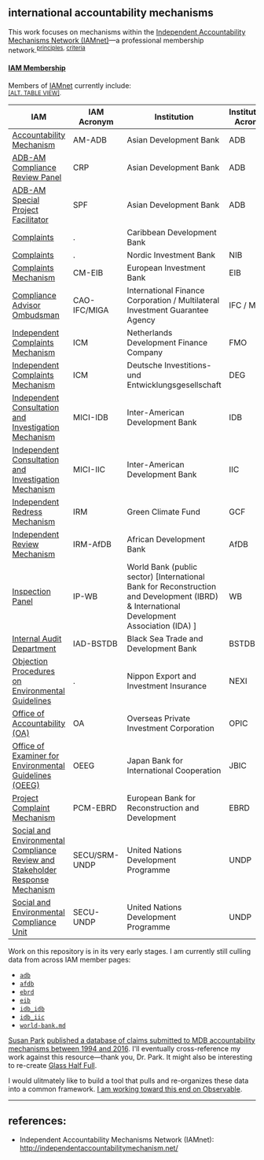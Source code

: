
## international accountability mechanisms

This work focuses on mechanisms within the [Independent Accountability Mechanisms Network (IAMnet)](http://independentaccountabilitymechanism.net/)&mdash;a professional membership network.<sup>[principles](http://independentaccountabilitymechanism.net/ocrp002p.nsf/0/CABCCCEB3370236948257F4700200EEE/%24file/Principles%20for%20Cooperation%20among%20IAMs%20-%20Final.pdf), [criteria](http://independentaccountabilitymechanism.net/ocrp002p.nsf/0/A706B9DAD41DF79E48257F4700293F6F/%24file/Criteria%20for%20participation%20in%20IAM%20network%20Final.pdf)</sup>




  <a class="btn btn-primary" data-toggle="collapse" href="#iam-member-toggle" role="button" aria-expanded="false" aria-controls="iam-member-toggle">
    <h4>IAM Membership</h4>
  </a>
</p>
  
  
<div class="collapse" id="iam-member-toggle">
  <div class="card card-body">

<p>Members of <a href="http://independentaccountabilitymechanism.net/">IAMnet</a> currently include:<br /><sup><a href="http://applied-anthro.com/context/accountability-mechanisms/site/index.html">[ALT. TABLE VIEW]</a>.</sup></p>

<div class="col-lg-12">
        <table id="example" class="table table-bordered table-hover" style="width:100%">
          <thead>
            <tr>
              <th> IAM</th>
              <th>IAM Acronym</th>
              <th>Institution</th>
              <th>Institutional Acronym</th>
            </tr>
          </thead>
          <tbody>
            <tr>
              <td><a href="https://www.adb.org/site/accountability-mechanism/main">Accountability Mechanism</a></td>
              <td>AM-ADB</td>
              <td>Asian Development Bank</td>
              <td>ADB</td>
            </tr>
            <tr>
              <td><a href="http://compliance.adb.org/">ADB-AM Compliance Review Panel</a></td>
              <td>CRP</td>
              <td>Asian Development Bank</td>
              <td>ADB</td>
            </tr>
            <tr>
              <td><a href="https://www.adb.org/site/accountability-mechanism/problem-solving-function/office-special-facilitator">ADB-AM Special Project Facilitator</a></td>
              <td>SPF</td>
              <td>Asian Development Bank</td>
              <td>ADB</td>
            </tr>
            <tr>
              <td><a href="http://www.caribank.org/about-cdb/contact-us">Complaints</a></td>
              <td>.</td>
              <td>Caribbean Development Bank</td>
              <td></td>
            </tr>
            <tr>
              <td><a href="http://www.nib.int/contact_us/report_misconduct_corruption_and_non-compliance">Complaints</a></td>
              <td>.</td>
              <td>Nordic Investment Bank</td>
              <td>NIB</td>
            </tr>
            <tr>
              <td><a href="http://www.eib.org/about/accountability/complaints/">Complaints Mechanism</a></td>
              <td>CM-EIB</td>
              <td>European Investment Bank</td>
              <td>EIB</td>
            </tr>
            <tr>
              <td><a href="http://www.cao-ombudsman.org/">Compliance Advisor Ombudsman</a></td>
              <td>CAO-IFC/MIGA</td>
              <td>International Finance Corporation / Multilateral Investment Guarantee Agency</td>
              <td>IFC / MIGA</td>
            </tr>
            <tr>
              <td><a href="https://www.fmo.nl/project-related-complaints">Independent Complaints Mechanism</a></td>
              <td>ICM</td>
              <td>Netherlands Development Finance Company</td>
              <td>FMO</td>
            </tr>
            <tr>
              <td><a href="https://www.deginvest.de/International-financing/DEG/Die-DEG/Verantwortung/Beschwerdemanagement/">Independent Complaints Mechanism </a></td>
              <td>ICM</td>
              <td>Deutsche Investitions- und Entwicklungsgesellschaft</td>
              <td>DEG</td>
            </tr>
            <tr>
              <td><a href="http://www.iadb.org/en/mici/mici,1752.html">Independent Consultation and Investigation Mechanism</a></td>
              <td>MICI-IDB</td>
              <td>Inter-American Development Bank</td>
              <td>IDB</td>
            </tr>
            <tr>
              <td><a href="http://www.iadb.org/en/mici/mici,1752.html">Independent Consultation and Investigation Mechanism</a></td>
              <td>MICI-IIC</td>
              <td>Inter-American Development Bank</td>
              <td>IIC</td>
            </tr>
            <tr>
              <td><a href="https://www.greenclimate.fund/home">Independent Redress Mechanism</a></td>
              <td>IRM</td>
              <td>Green Climate Fund</td>
              <td>GCF</td>
            </tr>
            <tr>
              <td><a href="https://www.afdb.org/en/about-us/organisational-structure/independent-review-mechanism-irm/">Independent Review Mechanism </a></td>
              <td>IRM-AfDB</td>
              <td>African Development Bank</td>
              <td>AfDB</td>
            </tr>
            <tr>
              <td><a href="http://ewebapps.worldbank.org/apps/ip/Pages/Home.aspx">Inspection Panel</a></td>
              <td>IP-WB</td>
              <td>World Bank (public sector) [International Bank for Reconstruction and Development (IBRD) & International Development Association (IDA) ]</td>
              <td>WB</td>
            </tr>
            <tr>
              <td><a href="http://www.bstdb.org/contacts/complaints">Internal Audit Department</a></td>
              <td>IAD-BSTDB</td>
              <td>Black Sea Trade and Development Bank</td>
              <td>BSTDB</td>
            </tr>
            <tr>
              <td><a href="http://nexi.go.jp/en/environment/objection.html">Objection Procedures on Environmental Guidelines</a></td>
              <td>.</td>
              <td>Nippon Export and Investment Insurance</td>
              <td>NEXI</td>
            </tr>
            <tr>
              <td><a href="http://www.opic.gov/who-we-are/office-of-accountability">Office of Accountability (OA)</a></td>
              <td>OA</td>
              <td>Overseas Private Investment Corporation</td>
              <td>OPIC</td>
            </tr>
            <tr>
              <td><a href="https://www.jbic.go.jp/en/efforts/environment/disagree/procedure">Office of Examiner for Environmental Guidelines (OEEG)</a></td>
              <td>OEEG</td>
              <td>Japan Bank for International Cooperation</td>
              <td>JBIC</td>
            </tr>
            <tr>
              <td><a href="http://www.ebrd.com/work-with-us/project-finance/project-complaint-mechanism.html">Project Complaint Mechanism</a></td>
              <td>PCM-EBRD</td>
              <td>European Bank for Reconstruction and Development</td>
              <td>EBRD</td>
            </tr>
            <tr>
              <td><a href="http://www.undp.org/content/undp/en/home/operations/accountability/secu-srm/">Social and Environmental Compliance Review and Stakeholder Response Mechanism</a></td>
              <td>SECU/SRM-UNDP</td>
              <td>United Nations Development Programme</td>
              <td>UNDP</td>
            </tr>
            <tr>
              <td><a href="http://www.undp.org/content/undp/en/home/operations/accountability/secu-srm/social-and-environmental-compliance-unit.html">Social and Environmental Compliance Unit</a></td>
              <td>SECU-UNDP</td>
              <td>United Nations Development Programme</td>
              <td>UNDP</td>
            </tr>
          </tbody>
        </table>
      </div>


  </div>
</div>

Work on this repository is in its very early stages. I am currently still culling data from across IAM member pages:

* [`adb`](./adb_am/) <!-- included in Susan Park's database -->
* [`afdb`](./afdb_irm/) <!-- included in Susan Park's database -->
* [`ebrd`](./ebrd_pcm/) <!-- included in Susan Park's database -->
* [`eib`](./eib_cm/) <!-- NOT included in Susan Park's database -->
* [`idb_idb`](./idb-iic_mici/) <!-- included in Susan Park's database -->
* [`idb_iic`](./idb-iic_mici/) <!-- included in Susan Park's database -->
* [`world-bank.md`](./wbg_idb-ida_ip/) <!-- included in Susan Park's database -->

[Susan Park](https://susanmpark.com/) [published a database of claims submitted to MDB accountability mechanisms between 1994 and 2016](https://susanmpark.com/database-multilateral-development-banks-accountability-mechanisms).  I'll eventually cross-reference my work against this resource&mdash;thank you, Dr. Park.  It might also be interesting to re-create [Glass Half Full](https://www.ciel.org/reports/glass-half-full-the-state-of-accountability-in-development-finance-jan-2016/).

I would ulitmately like to build a tool that pulls and re-organizes these data into a common framework. [I am working toward this end on Observable](https://observablehq.com/collection/@aaronkyle/independent-accountability-mechanisms-iam).


---


## references:
* Independent Accountability Mechanisms Network (IAMnet): http://independentaccountabilitymechanism.net/
